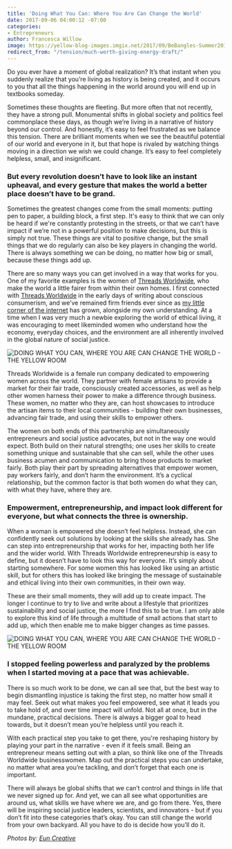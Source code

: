 ```yaml
---
title: 'Doing What You Can: Where You Are Can Change the World'
date: 2017-09-06 04:00:12 -07:00
categories:
- Entrepreneurs
author: Francesca Willow
image: https://yellow-blog-images.imgix.net/2017/09/BeBangles-Summer2016-033.jpg
redirect_from: "/tension/much-worth-giving-energy-draft/"
---
```


Do you ever have a moment of global realization? It’s that instant when you suddenly realize that
you’re living as history is being created, and it occurs to you that all the things happening in the
world around you will end up in textbooks someday.

Sometimes these thoughts are fleeting. But more often that not recently, they have a strong pull.
Monumental shifts in global society and politics feel commonplace these days, as though we’re living
in a narrative of history beyond our control. And honestly, it’s easy to feel frustrated as we
balance this tension. There are brilliant moments when we see the beautiful potential of our world
and everyone in it, but that hope is rivaled by watching things moving in a direction we wish we
could change. It’s easy to feel completely helpless, small, and insignificant.

### But every revolution doesn’t have to look like an instant upheaval, and every gesture that makes the world a better place doesn’t have to be grand.

Sometimes the greatest changes come from the small moments: putting pen to paper, a building block,
a first step. It's easy to think that we can only be heard if we're constantly protesting in the
streets, or that we can’t have impact if we’re not in a powerful position to make decisions, but
this is simply not true. These things are vital to positive change, but the small things that we do
regularly can also be key players in changing the world. There is always something we can be doing,
no matter how big or small, because these things add up.

There are so many ways you can get involved in a way that works for you. One of my favorite examples
is the women of [Threads Worldwide](https://threadsworldwide.com/), who make the world a little
fairer from within their own homes. I first connected with
[Threads Worldwide](https://threadsworldwide.com/) in the early days of writing about conscious
consumerism, and we’ve remained firm friends ever since as
[my little corner of the internet](http://ethicalunicorn.com/) has grown, alongside my own
understanding. At a time when I was very much a newbie exploring the world of ethical living, it was
encouraging to meet likeminded women who understand how the economy, everyday choices, and the
environment are all inherently involved in the global nature of social justice.

![DOING WHAT YOU CAN, WHERE YOU ARE CAN CHANGE THE WORLD - THE YELLOW ROOM](https://yellow-blog-images.imgix.net/2017/09/BeBangles-Summer2016-030.jpg)

Threads Worldwide is a female run company dedicated to empowering women across the world. They
partner with female artisans to provide a market for their fair trade, consciously created
accessories, as well as help other women harness their power to make a difference through business.
These women, no matter who they are, can host showcases to introduce the artisan items to their
local communities - building their own businesses, advancing fair trade, and using their skills to
empower others.

The women on both ends of this partnership are simultaneously entrepreneurs and social justice
advocates, but not in the way one would expect. Both build on their natural strengths; one uses her
skills to create something unique and sustainable that she can sell, while the other uses business
acumen and communication to bring those products to market fairly. Both play their part by spreading
alternatives that empower women, pay workers fairly, and don’t harm the environment. It’s a cyclical
relationship, but the common factor is that both women do what they can, with what they have, where
they are.

### Empowerment, entrepreneurship, and impact look different for everyone, but what connects the three is ownership.

When a woman is empowered she doesn’t feel helpless. Instead, she can confidently seek out solutions
by looking at the skills she already has. She can step into entrepreneurship that works for her,
impacting both her life and the wider world. With Threads Worldwide entrepreneurship is easy to
define, but it doesn’t have to look this way for everyone. It’s simply about starting somewhere. For
some women this has looked like using an artistic skill, but for others this has looked like
bringing the message of sustainable and ethical living into their own communities, in their own way.

These are their small moments, they will add up to create impact. The longer I continue to try to
live and write about a lifestyle that prioritizes sustainability and social justice, the more I find
this to be true. I am only able to explore this kind of life through a multitude of small actions
that start to add up, which then enable me to make bigger changes as time passes.

![DOING WHAT YOU CAN, WHERE YOU ARE CAN CHANGE THE WORLD - THE YELLOW ROOM](https://yellow-blog-images.imgix.net/2017/09/BeBangles-Summer2016-029.jpg)

### I stopped feeling powerless and paralyzed by the problems when I started moving at a pace that was achievable.

There is so much work to be done, we can all see that, but the best way to begin dismantling
injustice is taking the first step, no matter how small it may feel. Seek out what makes you feel
empowered, see what it leads you to take hold of, and over time impact will unfold. Not all at once,
but in the mundane, practical decisions. There is always a bigger goal to head towards, but it
doesn’t mean you’re helpless until you reach it.

With each practical step you take to get there, you're reshaping history by playing your part in the
narrative - even if it feels small. Being an entrepreneur means setting out with a plan, so think
like one of the Threads Worldwide businesswomen. Map out the practical steps you can undertake, no
matter what area you’re tackling, and don’t forget that each one is important.

There will always be global shifts that we can’t control and things in life that we never signed up
for. And yet, we can all see what opportunities are around us, what skills we have where we are, and
go from there. Yes, there will be inspiring social justice leaders, scientists, and innovators - but
if you don’t fit into these categories that’s okay. You can still change the world from your own
backyard. All you have to do is decide how you’ll do it.

_Photos by: [Eun Creative](http://www.euncreative.com/)_
